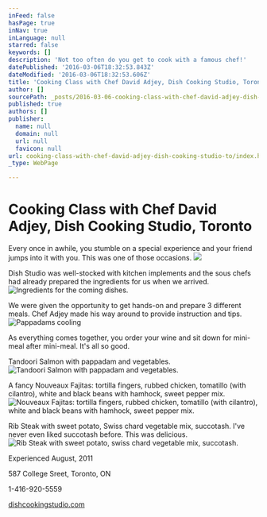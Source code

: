 ```yaml
---
inFeed: false
hasPage: true
inNav: true
inLanguage: null
starred: false
keywords: []
description: 'Not too often do you get to cook with a famous chef!'
datePublished: '2016-03-06T18:32:53.843Z'
dateModified: '2016-03-06T18:32:53.606Z'
title: 'Cooking Class with Chef David Adjey, Dish Cooking Studio, Toronto'
author: []
sourcePath: _posts/2016-03-06-cooking-class-with-chef-david-adjey-dish-studio-toronto.md
published: true
authors: []
publisher:
  name: null
  domain: null
  url: null
  favicon: null
url: cooking-class-with-chef-david-adjey-dish-cooking-studio-to/index.html
_type: WebPage

---
```

# Cooking Class with Chef David Adjey, Dish Cooking Studio, Toronto

Every once in awhile, you stumble on a special experience and your friend jumps into it with you. This was one of those occasions.
![](https://the-grid-user-content.s3-us-west-2.amazonaws.com/ca6b44ac-4afe-4142-9655-d2b7a1a01f47.jpg)

Dish Studio was well-stocked with kitchen implements and the sous chefs had already prepared the ingredients for us when we arrived.
![Ingredients for the coming dishes.](https://the-grid-user-content.s3-us-west-2.amazonaws.com/4322f459-5068-4b35-a525-a6c2068e437c.jpg)

We were given the opportunity to get hands-on and prepare 3 different meals.  Chef Adjey made his way around to provide instruction and tips.
![Pappadams cooling](https://the-grid-user-content.s3-us-west-2.amazonaws.com/f2431aa2-f9e4-48f9-8ae0-57a00afffaff.jpg)

As everything comes together, you order your wine and sit down for mini-meal after mini-meal.  It's all so good.

Tandoori Salmon with pappadam and vegetables.
![Tandoori Salmon with pappadam and vegetables.](https://s3-us-west-2.amazonaws.com/the-grid-img/p/5bb31826a1c42cfb79b161720dfb5ce1be82b920.jpg)

A fancy Nouveaux Fajitas: tortilla fingers, rubbed chicken, tomatillo (with cilantro), white and black beans with hamhock, sweet pepper mix.
![Nouveaux Fajitas: tortilla fingers, rubbed chicken, tomatillo (with cilantro), white and black beans with hamhock, sweet pepper mix.](https://s3-us-west-2.amazonaws.com/the-grid-img/p/39ec146ba0e74a7fe9f86e6c640cb7f0095114ab.jpg)

Rib Steak with sweet potato, Swiss chard vegetable mix, succotash. I've never even liked succotash before.  This was delicious.
![Rib Steak with sweet potato, swiss chard vegetable mix, succotash.](https://s3-us-west-2.amazonaws.com/the-grid-img/p/318d832df032cec6bb960d928baed44386fb36de.jpg)

Experienced August, 2011

587 College Sreet, Toronto, ON

1-416-920-5559

[dishcookingstudio.com][0]

[0]: http://www.dishcookingstudio.com/